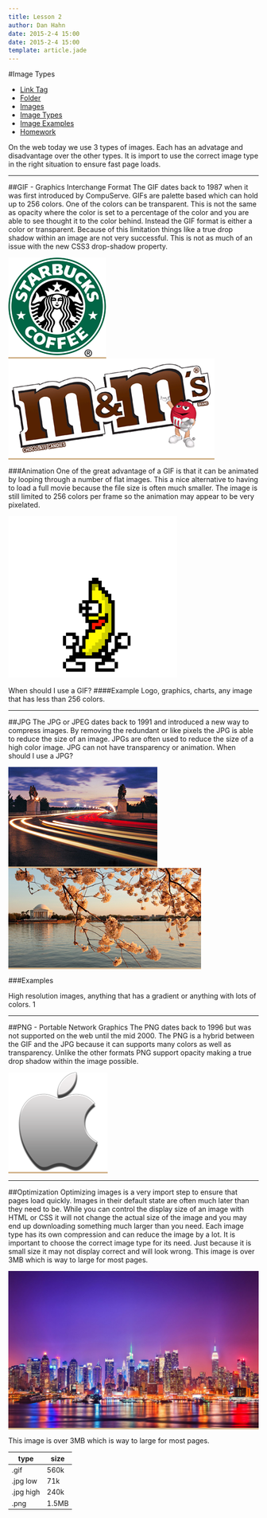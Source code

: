 ```yaml
---
title: Lesson 2
author: Dan Hahn
date: 2015-2-4 15:00
date: 2015-2-4 15:00
template: article.jade
---
```


#Image Types

* [Link Tag]()
* [Folder](folders.html)
* [Images](images.html)
* [Image Types](image-types.html)
* [Image Examples](image-examples.html)
* [Homework](homework.html)

On the web today we use 3 types of images. Each has an advatage and disadvantage over the other types. It is import to use the correct image type in the right situation to ensure fast page loads.

---

##GIF - Graphics Interchange Format
The GIF dates back to 1987 when it was first introduced by CompuServe. GIFs are palette based which can hold up to 256 colors. One of the colors can be transparent. This is not the same as opacity where the color is set to a percentage of the color and you are able to see thought it to the color behind. Instead the GIF format is either a color or transparent. Because of this limitation things like a true drop shadow within an image are not very successful. This is not as much of an issue with the new CSS3 drop-shadow property.

<span class="example">![](images/starbucks.gif)</span>
<span class="example">![](images/mms.gif)</span>

###Animation
One of the great advantage of a GIF is that it can be animated by looping through a number of flat images. This a nice alternative to having to load a full movie because the file size is often much smaller. The image is still limited to 256 colors per frame so the animation may appear to be very pixelated.

![](images/pbj.gif)

When should I use a GIF?
####Example
Logo, graphics, charts, any image that has less than 256 colors.

---

##JPG
The JPG or JPEG dates back to 1991 and introduced a new way to compress images. By removing the redundant or like pixels the JPG is able to reduce the size of an image. JPGs are often used to reduce the size of a high color image. JPG can not have transparency or animation.
When should I use a JPG?

<span class="example">![](images/washington-dc1.jpg)</span>
<span class="example">![](images/washington-dc2.jpg)</span>

###Examples

High resolution images, anything that has a gradient or anything with lots of colors. 1

---

##PNG - Portable Network Graphics
The PNG dates back to 1996 but was not supported on the web until the mid 2000. The PNG is a hybrid between the GIF and the JPG because it can supports many colors as well as transparency. Unlike the other formats PNG support opacity making a true drop shadow within the image possible.

<span class="example">![](images/apple.png)</span>

---

##Optimization
Optimizing images is a very import step to ensure that pages load quickly. Images in their default state are often much later than they need to be. While you can control the display size of an image with HTML or CSS it will not change the actual size of the image and you may end up downloading something much larger than you need.
Each image type has its own compression and can reduce the image by a lot. It is important to choose the correct image type for its need. Just because it is small size it may not display correct and will look wrong.
This image is over 3MB which is way to large for most pages.

<span class="example">![](images/nyc.jpg)</span>

This image is over 3MB which is way to large for most pages.

type|size
---|---
.gif|560k
.jpg low|71k
.jpg high|240k
.png|1.5MB

<style>

.example {
	background-color: tan;
	display: inline-block;
}

.example img {
	max-width: 100%;
}
</style>